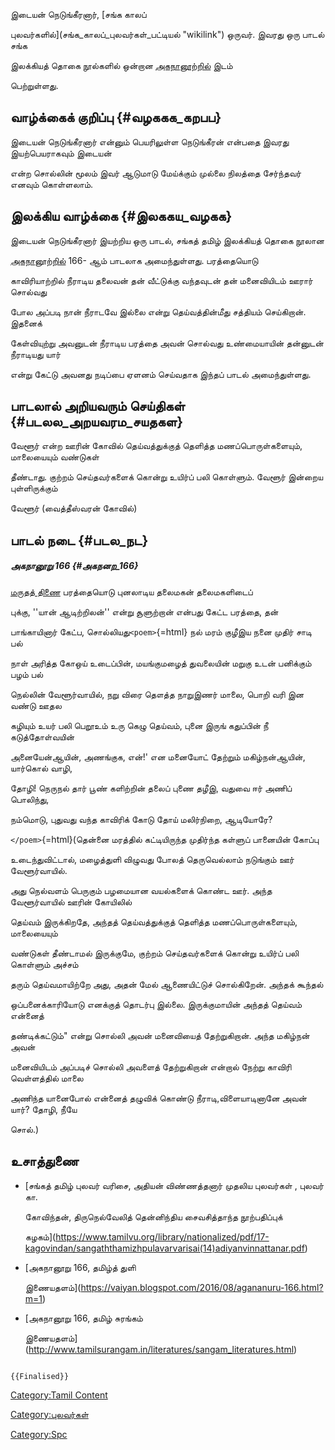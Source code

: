 இடையன் நெடுங்கீரனார், [சங்க காலப்
புலவர்களில்](சங்க_காலப்_புலவர்கள்_பட்டியல் "wikilink") ஒருவர். இவரது ஒரு பாடல் சங்க
இலக்கியத் தொகை நூல்களில் ஒன்றான [அகநானூற்றில்](அகநானூறு "wikilink") இடம்
பெற்றுள்ளது.

## வாழ்க்கைக் குறிப்பு {#வழககக_கறபப}

இடையன் நெடுங்கீரனார் என்னும் பெயரிலுள்ள நெடுங்கீரன் என்பதை இவரது இயற்பெயராகவும் இடையன்
என்ற சொல்லின் மூலம் இவர் ஆடுமாடு மேய்க்கும் முல்லை நிலத்தை சேர்ந்தவர் எனவும் கொள்ளலாம்.

## இலக்கிய வாழ்க்கை {#இலககய_வழகக}

இடையன் நெடுங்கீரனார் இயற்றிய ஒரு பாடல், சங்கத் தமிழ் இலக்கியத் தொகை நூலான
[அகநானூற்றில்](அகநானூறு "wikilink") 166- ஆம் பாடலாக அமைந்துள்ளது. பரத்தையொடு
காவிரியாற்றில் நீராடிய தலைவன் தன் வீட்டுக்கு வந்தவுடன் தன் மனைவியிடம் ஊரார் சொல்வது
போல அப்படி நான் நீராடவே இல்லை என்று தெய்வத்தின்மீது சத்தியம் செய்கிறான். இதனைக்
கேள்வியுற்று அவனுடன் நீராடிய பரத்தை அவன் சொல்வது உண்மையாயின் தன்னுடன் நீராடியது யார்
என்று கேட்டு அவனது நடிப்பை ஏளனம் செய்வதாக இந்தப் பாடல் அமைந்துள்ளது.

## பாடலால் அறியவரும் செய்திகள் {#படலல_அறயவரம_சயதகள}

வேளூர் என்ற ஊரின் கோவில் தெய்வத்துக்குத் தெளித்த மணப்பொருள்களையும், மாலையையும் வண்டுகள்
தீண்டாது. குற்றம் செய்தவர்களைக் கொன்று உயிர்ப் பலி கொள்ளும். வேளூர் இன்றைய புள்ளிருக்கும்
வேளூர் (வைத்தீஸ்வரன் கோவில்)

## பாடல் நடை {#படல_நட}

##### அகநானூறு 166 {#அகநனற_166}

[மருதத் திணை](மருதத்_திணை "wikilink") பரத்தையொடு புனலாடிய தலைமகன் தலைமகளிடைப்
புக்கு, \'\'யான் ஆடிற்றிலன்\'\' என்று சூளுற்றான் என்பது கேட்ட பரத்தை, தன்
பாங்காயினார் கேட்ப, சொல்லியது`<poem>`{=html} நல் மரம் குழீஇய நனை முதிர் சாடி பல்
நாள் அரித்த கோஒய் உடைப்பின், மயங்குமழைத் துவலையின் மறுகு உடன் பனிக்கும் பழம் பல்
நெல்லின் வேளூர்வாயில், நறு விரை தௌத்த நாறுஇணர் மாலை, பொறி வரி இன வண்டு ஊதல
கழியும் உயர் பலி பெறூஉம் உரு கெழு தெய்வம், புனை இருங் கதுப்பின் நீ கடுத்தோள்வயின்
அனையேன்ஆயின், அணங்குக, என்!\' என மனையோட் தேற்றும் மகிழ்நன்ஆயின், யார்கொல் வாழி,
தோழி! நெருநல் தார் பூண் களிற்றின் தலைப் புணை தழீஇ, வதுவை ஈர் அணிப் பொலிந்து,
நம்மொடு, புதுவது வந்த காவிரிக் கோடு தோய் மலிர்நிறை, ஆடியோரே?
`</poem>`{=html}(தென்னை மரத்தில் கட்டியிருந்த முதிர்ந்த கள்ளுப் பானையின் கோப்பு
உடைந்துவிட்டால், மழைத்துளி விழுவது போலத் தெருவெல்லாம் நடுங்கும் ஊர் வேளூர்வாயில்.
அது நெல்வளம் பெருகும் பழமையான வயல்களைக் கொண்ட ஊர். அந்த வேளூர்வாயில் ஊரின் கோயிலில்
தெய்வம் இருக்கிறதே, அந்தத் தெய்வத்துக்குத் தெளித்த மணப்பொருள்களையும், மாலையையும்
வண்டுகள் தீண்டாமல் இருக்குமே, குற்றம் செய்தவர்களைக் கொன்று உயிர்ப் பலி கொள்ளும் அச்சம்
தரும் தெய்வமாயிற்றே அது, அதன் மேல் ஆணையிட்டுச் சொல்கிறேன். அந்தக் கூந்தல்
ஒப்பனைக்காரியோடு எனக்குத் தொடர்பு இல்லை. இருக்குமாயின் அந்தத் தெய்வம் என்னைத்
தண்டிக்கட்டும்\" என்று சொல்லி அவன் மனைவியைத் தேற்றுகிறான். அந்த மகிழ்நன் அவன்
மனைவியிடம் அப்படிச் சொல்லி அவளைத் தேற்றுகிறான் என்றால் நேற்று காவிரி வெள்ளத்தில் மாலை
அணிந்த யானைபோல் என்னைத் தழுவிக் கொண்டு நீராடி,விளையாடினானே அவன் யார்? தோழி, நீயே
சொல்.)

## உசாத்துணை

-   [சங்கத் தமிழ் புலவர் வரிசை, அதியன் விண்ணத்தனார் முதலிய புலவர்கள் , புலவர் கா.
    கோவிந்தன், திருநெல்வேலித் தென்னிந்திய சைவசித்தாந்த நூற்பதிப்புக்
    கழகம்](https://www.tamilvu.org/library/nationalized/pdf/17-kagovindan/sangaththamizhpulavarvarisai(14)adiyanvinnattanar.pdf)
-   [அகநானூறு 166, தமிழ்த் துளி
    இணையதளம்](https://vaiyan.blogspot.com/2016/08/agananuru-166.html?m=1)
-   [அகநானூறு 166, தமிழ் சுரங்கம்
    இணையதளம்](http://www.tamilsurangam.in/literatures/sangam_literatures.html)

```{=mediawiki}
{{Finalised}}
```
[Category:Tamil Content](Category:Tamil_Content "wikilink")
[Category:புலவர்கள்](Category:புலவர்கள் "wikilink")
[Category:Spc](Category:Spc "wikilink")
